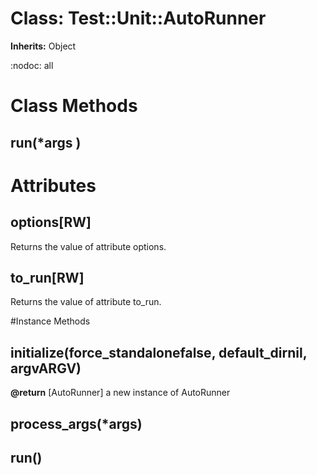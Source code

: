 # Class: Test::Unit::AutoRunner
**Inherits:** Object
    

:nodoc: all


# Class Methods
## run(*args ) [](#method-c-run)
# Attributes
## options[RW] [](#attribute-i-options)
Returns the value of attribute options.

## to_run[RW] [](#attribute-i-to_run)
Returns the value of attribute to_run.


#Instance Methods
## initialize(force_standalonefalse, default_dirnil, argvARGV) [](#method-i-initialize)

**@return** [AutoRunner] a new instance of AutoRunner

## process_args(*args) [](#method-i-process_args)

## run() [](#method-i-run)

